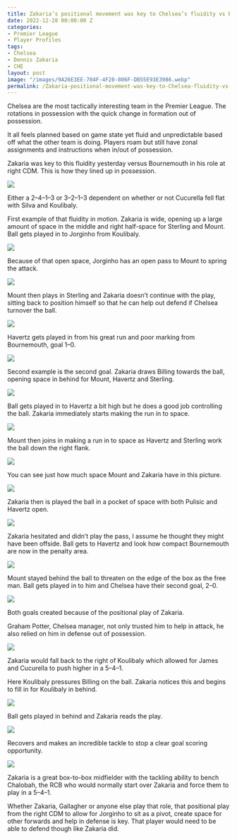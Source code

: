 ```yaml
---
title: Zakaria’s positional movement was key to Chelsea’s fluidity vs Bournemouth
date: 2022-12-28 00:00:00 Z
categories:
- Premier League
- Player Profiles
tags:
- Chelsea
- Dennis Zakaria
- CHE
layout: post
image: "/images/9A26E3EE-704F-4F20-806F-DB55E93E3986.webp"
permalink: /Zakaria-positional-movement-was-key-to-Chelsea-fluidity-vs-Bournemouth
---
```


Chelsea are the most tactically interesting team in the Premier League. The rotations in possession with the quick change in formation out of possession.

It all feels planned based on game state yet fluid and unpredictable based off what the other team is doing. Players roam but still have zonal assignments and instructions when in/out of possession.

Zakaria was key to this fluidity yesterday versus Bournemouth in his role at right CDM. This is how they lined up in possession.

![](/images/9A26E3EE-704F-4F20-806F-DB55E93E3986.webp)

Either a 2–4–1–3 or 3–2–1–3 dependent on whether or not Cucurella fell flat with Silva and Koulibaly.

First example of that fluidity in motion. Zakaria is wide, opening up a large amount of space in the middle and right half-space for Sterling and Mount. Ball gets played in to Jorginho from Koulibaly.

![](/images/219A0479-7AE6-4E95-82AB-27CF95F27887.webp)

Because of that open space, Jorginho has an open pass to Mount to spring the attack.

![](/images/F8827783-F6E3-40F2-9010-22C68DAF3B0B.webp)

Mount then plays in Sterling and Zakaria doesn’t continue with the play, sitting back to position himself so that he can help out defend if Chelsea turnover the ball.

![](/images/4386C813-ACBF-4E4A-AF79-4389401CAE8A.webp)

Havertz gets played in from his great run and poor marking from Bournemouth, goal 1–0.

![](/images/ADA73159-89AF-436F-9C33-8832EB608D3D.webp)

Second example is the second goal. Zakaria draws Billing towards the ball, opening space in behind for Mount, Havertz and Sterling.

![](/images/5DDA9E99-3D16-4DF4-8356-B06617B1E08E.webp)

Ball gets played in to Havertz a bit high but he does a good job controlling the ball. Zakaria immediately starts making the run in to space.

![](/images/D942DF7F-CE17-463B-81D1-6768DF987072.webp)

Mount then joins in making a run in to space as Havertz and Sterling work the ball down the right flank.

![](/images/FA76F22F-ACE3-412C-9AB8-55E44705B021.webp)

You can see just how much space Mount and Zakaria have in this picture.

![](/images/AB725D63-2CEF-45CB-A9D6-6DACBE37B52B.webp)

Zakaria then is played the ball in a pocket of space with both Pulisic and Havertz open.

![](/images/78839C39-A39E-45D8-877A-193641B15D8F.webp)

Zakaria hesitated and didn’t play the pass, I assume he thought they might have been offside. Ball gets to Havertz and look how compact Bournemouth are now in the penalty area.

![](/images/C4CD6F78-6A7C-474D-B860-FE2AA43649B5.webp)

Mount stayed behind the ball to threaten on the edge of the box as the free man. Ball gets played in to him and Chelsea have their second goal, 2–0.

![](/images/C5669D01-1AF1-4692-A20B-5BBB20B76A0B.webp)

Both goals created because of the positional play of Zakaria.

Graham Potter, Chelsea manager, not only trusted him to help in attack, he also relied on him in defense out of possession.

![](/images/C6B75A02-6A93-4508-A12A-71E98CA0745F.webp)

Zakaria would fall back to the right of Koulibaly which allowed for James and Cucurella to push higher in a 5–4–1.

Here Koulibaly pressures Billing on the ball. Zakaria notices this and begins to fill in for Koulibaly in behind.

![](/images/C9E05A1F-57F9-4FA0-974E-5611F9E9868D.webp)

Ball gets played in behind and Zakaria reads the play.

![](/images/E2D79FF2-A497-4422-8D22-60E4A4836A2B.webp)

Recovers and makes an incredible tackle to stop a clear goal scoring opportunity.

![](/images/AA386516-1863-40CD-AA62-4CD0DCD666F8.webp)

Zakaria is a great box-to-box midfielder with the tackling ability to bench Chalobah, the RCB who would normally start over Zakaria and force them to play in a 5–4–1.

Whether Zakaria, Gallagher or anyone else play that role, that positional play from the right CDM to allow for Jorginho to sit as a pivot, create space for other forwards and help in defense is key. That player would need to be able to defend though like Zakaria did.
